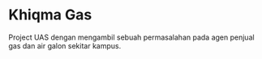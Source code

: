 # Khiqma Gas
Project UAS dengan mengambil sebuah permasalahan pada agen penjual gas dan air galon sekitar kampus.